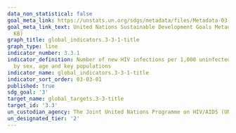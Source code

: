 ```yaml
---
data_non_statistical: false
goal_meta_link: https://unstats.un.org/sdgs/metadata/files/Metadata-03-03-01.pdf
goal_meta_link_text: United Nations Sustainable Development Goals Metadata (PDF 372
  KB)
graph_title: global_indicators.3-3-1-title
graph_type: line
indicator_number: 3.3.1
indicator_definition: Number of new HIV infections per 1,000 uninfected population,
  by sex, age and key populations
indicator_name: global_indicators.3-3-1-title
indicator_sort_order: 03-03-01
published: true
sdg_goal: '3'
target_name: global_targets.3-3-title
target_id: '3.3'
un_custodian_agency: The Joint United Nations Programme on HIV/AIDS (UNAIDS)
un_designated_tier: '2'
---
```

